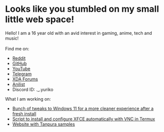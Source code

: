 # Looks like you stumbled on my small little web space!
Hello! I am a 16 year old with an avid interest in gaming, anime, tech and music!<br> <br>
Find me on: <br>
* [Reddit](https://reddit.com/u/thefrind54)
* [GitHub](https://github.com/yurikodesu)
* [YouTube](https://youtube.com/@yuriko54)
* [Telegram](https://t.me/yuriko546)
* [XDA Forums](https://xdaforums.com/m/hyperio546.12460877/)
* [Anilist](https://anilist.co/user/yurikodesu/)
* Discord ID: ._.yuriko <br>

What I am working on: <br>
- [Bunch of tweaks to Windows 11 for a more cleaner experience after a fresh install](https://github.com/yurikodesu/cleanerwin11)
- [Script to install and configure XFCE automatically with VNC in Termux](https://github.com/yurikodesu/termux-xfce)
- [Website with Tanpura samples](https://yurikodesu.github.io/tanpura-online)
